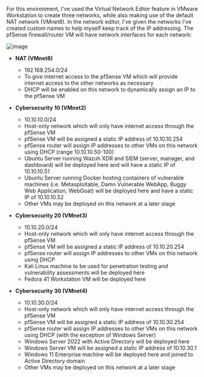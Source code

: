 <!-- Network design and implementation within VMware Workstation 17 pro -->

For this environment, I've used the Virtual Network Editor feature in VMware Workstation to create three networks, while also making use of the default NAT network (VMnet8). In the network editor, I've given the networks I've created custom names to help myself keep track of the IP addressing. The pfSense firewall/router VM will have network interfaces for each network:

![image](https://github.com/user-attachments/assets/5499f164-e46d-4742-ba01-4543fe040331)

- **NAT (VMnet8)**
	- 192.168.254.0/24
	- To give internet access to the pfSense VM which will provide internet access to the other networks as necessary
	- DHCP will be enabled on this network to dynamically assign an IP to the pfSense VM 

- **Cybersecurity 10 (VMnet2)**
	- 10.10.10.0/24
	- Host-only network which will only have internet access through the pfSense VM
	- pfSense VM will be assigned a static IP address of 10.10.10.254
	- pfSense router will assign IP addresses to other VMs on this network using DHCP (range 10.10.10.50-100)
	- Ubuntu Server running Wazuh XDR and SIEM (server, manager, and dashboard) will be deployed here and will have a static IP of 10.10.10.51
	- Ubuntu Server running Docker hosting containers of vulnerable machines (i.e. Metasploitable, Damn Vulnerable WebApp, Buggy Web Application, WebGoat) will be deployed here and have a static IP of 10.10.10.52
	- Other VMs may be deployed on this network at a later stage

- **Cybersecurity 20 (VMnet3)**
	- 10.10.20.0/24
	- Host-only network which will only have internet access through the pfSense VM
	- pfSense VM will be assigned a static IP address of 10.10.20.254
	- pfSense router will assign IP addresses to other VMs on this network using DHCP 
	- Kali Linux machine to be used for penetration testing and vulnerability assessments will be deployed here
	- Fedora 41 Workstation VM will be deployed here
   	

- **Cybersecurity 30 (VMnet4)**
	- 10.10.30.0/24
	- Host-only network which will only have internet access through the pfSense VM
	- pfSense VM will be assigned a static IP address of 10.10.30.254
	- pfSense router will assign IP addresses to other VMs on this network using DHCP (with the exception of Windows Server)
	- Windows Server 2022 with Active Directory will be deployed here
	- Windows Server VM will be assigned a static IP address of 10.10.30.1
	- Windows 11 Enterprise machine will be deployed here and joined to Active Directory domain
   	- Other VMs may be deployed on this network at a later stage
